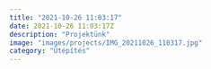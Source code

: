 ```yaml
---
title: "2021-10-26 11:03:17"
date: 2021-10-26 11:03:17Z
description: "Projektünk"
image: "images/projects/IMG_20211026_110317.jpg"
category: "Útépítés"
---
```

